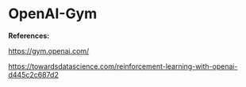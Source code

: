 # OpenAI-Gym
**References:**
 
 https://gym.openai.com/
 
 https://towardsdatascience.com/reinforcement-learning-with-openai-d445c2c687d2
